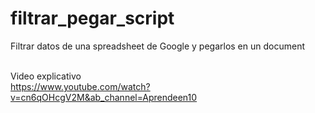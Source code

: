 # filtrar_pegar_script
Filtrar datos de una spreadsheet de Google y pegarlos en un document <br> <br>

Video explicativo <br>
https://www.youtube.com/watch?v=cn6qOHcgV2M&ab_channel=Aprendeen10
